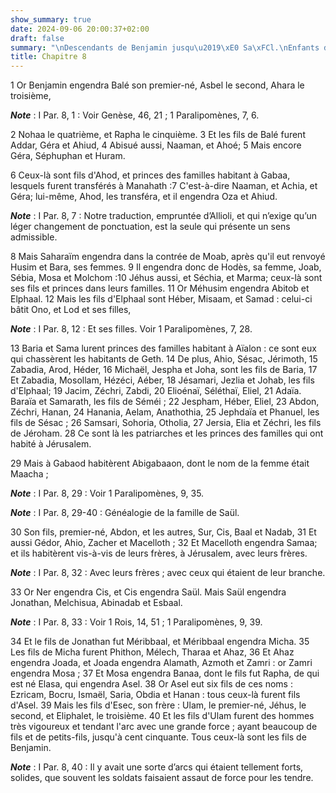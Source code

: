 ```yaml
---
show_summary: true
date: 2024-09-06 20:00:37+02:00
draft: false
summary: "\nDescendants de Benjamin jusqu\u2019\xE0 Sa\xFCl.\nEnfants de Sa\xFCl.\n"
title: Chapitre 8
---
```





1 Or Benjamin engendra Balé son premier-né, Asbel le second, Ahara le troisième,

***Note*** :  I Par. 8, 1 : Voir Genèse, 46, 21 ; 1 Paralipomènes, 7, 6.

2 Nohaa le quatrième, et Rapha le cinquième. 3 Et les fils de Balé furent Addar, Géra et Ahiud, 4 Abisué aussi, Naaman, et Ahoé; 5 Mais encore Géra, Séphuphan et Huram.


6 Ceux-là sont fils d'Ahod, et princes des familles habitant à Gabaa, lesquels furent transférés à Manahath :7 C'est-à-dire Naaman, et Achia, et Géra; lui-même, Ahod, les transféra, et il engendra Oza et Ahiud.

***Note*** :  I Par. 8, 7 : Notre traduction, empruntée d’Allioli, et qui n’exige qu’un léger changement de ponctuation, est la seule qui présente un sens admissible.


8 Mais Saharaïm engendra dans la contrée de Moab, après qu'il eut renvoyé Husim et Bara, ses femmes. 9 Il engendra donc de Hodès, sa femme, Joab, Sébia, Mosa et Molchom :10 Jéhus aussi, et Séchia, et Marma; ceux-là sont ses fils et princes dans leurs familles. 11 Or Méhusim engendra Abitob et Elphaal. 12 Mais les fils d'Elphaal sont Héber, Misaam, et Samad : celui-ci bâtit Ono, et Lod et ses filles,

***Note*** :  I Par. 8, 12 : Et ses filles. Voir 1 Paralipomènes, 7, 28.


13 Baria et Sama lurent princes des familles habitant à Aïalon : ce sont eux qui chassèrent les habitants de Geth. 14 De plus, Ahio, Sésac, Jérimoth, 15 Zabadia, Arod, Héder, 16 Michaël, Jespha et Joha, sont les fils de Baria, 17 Et Zabadia, Mosollam, Hézéci, Aéber, 18 Jésamari, Jezlia et Johab, les fils d'Elphaal; 19 Jacim, Zéchri, Zabdi, 20 Elioénaï, Séléthaï, Eliel, 21 Adaïa. Baraïa et Samarath, les fils de Séméi ; 22 Jespham, Héber, Eliel, 23 Abdon, Zéchri, Hanan, 24 Hanania, Aelam, Anathothia, 25 Jephdaïa et Phanuel, les fils de Sésac ; 26 Samsari, Sohoria, Otholia, 27 Jersia, Elia et Zéchri, les fils de Jéroham. 28 Ce sont là les patriarches et les princes des familles qui ont habité à Jérusalem.


29 Mais à Gabaod habitèrent Abigabaaon, dont le nom de la femme était Maacha ;

***Note*** :  I Par. 8, 29 : Voir 1 Paralipomènes, 9, 35.

***Note*** :  I Par. 8, 29-40 : Généalogie de la famille de Saül.

30 Son fils, premier-né, Abdon, et les autres, Sur, Cis, Baal et Nadab, 31 Et aussi Gédor, Ahio, Zacher et Macelloth ; 32 Et Macelloth engendra Samaa; et ils habitèrent vis-à-vis de leurs frères, à Jérusalem, avec leurs frères.

***Note*** :  I Par. 8, 32 : Avec leurs frères ; avec ceux qui étaient de leur branche.

33 Or Ner engendra Cis, et Cis engendra Saül. Mais Saül engendra Jonathan, Melchisua, Abinadab et Esbaal.

***Note*** :  I Par. 8, 33 : Voir 1 Rois, 14, 51 ; 1 Paralipomènes, 9, 39.

34 Et le fils de Jonathan fut Méribbaal, et Méribbaal engendra Micha. 35 Les fils de Micha furent Phithon, Mélech, Tharaa et Ahaz, 36 Et Ahaz engendra Joada, et Joada engendra Alamath, Azmoth et Zamri : or Zamri engendra Mosa ; 37 Et Mosa engendra Banaa, dont le fils fut Rapha, de qui est né Elasa, qui engendra Asel. 38 Or Asel eut six fils de ces noms : Ezricam, Bocru, Ismaël, Saria, Obdia et Hanan : tous ceux-là furent fils d'Asel. 39 Mais les fils d'Esec, son frère : Ulam, le premier-né, Jéhus, le second, et Eliphalet, le troisième. 40 Et les fils d'Ulam furent des hommes très vigoureux et tendant l'arc avec une grande force ; ayant beaucoup de fils et de petits-fils, jusqu'à cent cinquante. Tous ceux-là sont les fils de Benjamin.

***Note*** :  I Par. 8, 40 : Il y avait une sorte d’arcs qui étaient tellement forts, solides, que souvent les soldats faisaient assaut de force pour les tendre.

